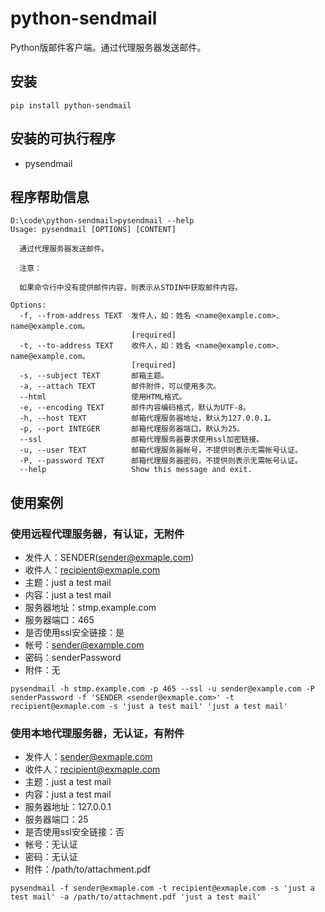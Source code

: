 # python-sendmail


Python版邮件客户端。通过代理服务器发送邮件。

## 安装

```
pip install python-sendmail
```
    
## 安装的可执行程序

- pysendmail

## 程序帮助信息

```
D:\code\python-sendmail>pysendmail --help
Usage: pysendmail [OPTIONS] [CONTENT]

  通过代理服务器发送邮件。

  注意：

  如果命令行中没有提供邮件内容，则表示从STDIN中获取邮件内容。

Options:
  -f, --from-address TEXT  发件人，如：姓名 <name@example.com>、name@example.com。
                           [required]
  -t, --to-address TEXT    收件人，如：姓名 <name@example.com>、name@example.com。
                           [required]
  -s, --subject TEXT       邮箱主题。
  -a, --attach TEXT        邮件附件，可以使用多次。
  --html                   使用HTML格式。
  -e, --encoding TEXT      邮件内容编码格式，默认为UTF-8。
  -h, --host TEXT          邮箱代理服务器地址，默认为127.0.0.1。
  -p, --port INTEGER       邮箱代理服务器端口，默认为25。
  --ssl                    邮箱代理服务器要求使用ssl加密链接。
  -u, --user TEXT          邮箱代理服务器帐号，不提供则表示无需帐号认证。
  -P, --password TEXT      邮箱代理服务器密码，不提供则表示无需帐号认证。
  --help                   Show this message and exit.
```

## 使用案例


### 使用远程代理服务器，有认证，无附件

- 发件人：SENDER(sender@exmaple.com)
- 收件人：recipient@exmaple.com
- 主题：just a test mail
- 内容：just a test mail
- 服务器地址：stmp.example.com
- 服务器端口：465
- 是否使用ssl安全链接：是
- 帐号：sender@example.com
- 密码：senderPassword
- 附件：无

```
pysendmail -h stmp.example.com -p 465 --ssl -u sender@example.com -P senderPassword -f 'SENDER <sender@exmaple.com>' -t recipient@exmaple.com -s 'just a test mail' 'just a test mail'
```


### 使用本地代理服务器，无认证，有附件

- 发件人：sender@exmaple.com
- 收件人：recipient@exmaple.com
- 主题：just a test mail
- 内容：just a test mail
- 服务器地址：127.0.0.1
- 服务器端口：25
- 是否使用ssl安全链接：否
- 帐号：无认证
- 密码：无认证
- 附件：/path/to/attachment.pdf

```
pysendmail -f sender@exmaple.com -t recipient@exmaple.com -s 'just a test mail' -a /path/to/attachment.pdf 'just a test mail'
```